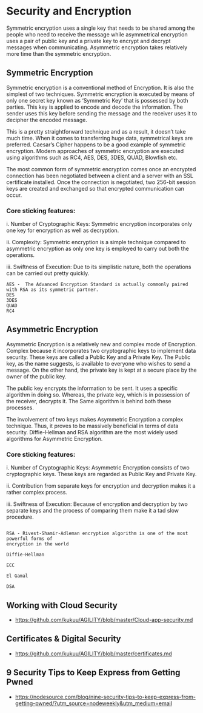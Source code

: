 # Security and Encryption

Symmetric encryption uses a single key that needs to be shared among the people who need to receive the message while asymmetrical encryption uses a pair of public key and a private key to encrypt and decrypt messages when communicating. Asymmetric encryption takes relatively more time than the symmetric encryption.

## Symmetric Encryption
Symmetric encryption is a conventional method of Encryption. It is also the simplest of two techniques. Symmetric encryption is executed by means of only one secret key known as ‘Symmetric Key’ that is possessed by both parties. This key is applied to encode and decode the information. The sender uses this key before sending the message and the receiver uses it to decipher the encoded message.

This is a pretty straightforward technique and as a result, it doesn’t take much time. When it comes to transferring huge data, symmetrical keys are preferred. Caesar’s Cipher happens to be a good example of symmetric encryption. Modern approaches of symmetric encryption are executed using algorithms such as RC4, AES, DES, 3DES, QUAD, Blowfish etc.

The most common form of symmetric encryption comes once an encrypted connection has been negotiated between a client and a server with an SSL certificate installed. Once the connection is negotiated, two 256-bit session keys are created and exchanged so that encrypted communication can occur.

### Core  sticking features:

i. Number of Cryptographic Keys: Symmetric encryption incorporates only one key for encryption as well as decryption.

ii. Complexity:	Symmetric encryption is a simple technique compared to asymmetric encryption as only one key is employed to carry out both the operations.

iii. Swiftness of Execution:	Due to its simplistic nature, both the operations can be carried out pretty quickly.

```
AES -  The Advanced Encryption Standard is actually commonly paired with RSA as its symmetric partner. 
DES
3DES
QUAD
RC4

```


## Asymmetric Encryption

Asymmetric Encryption is a relatively new and complex mode of Encryption. Complex because it incorporates two cryptographic keys to implement data security. These keys are called a Public Key and a Private Key. The Public key, as the name suggests, is available to everyone who wishes to send a message. On the other hand, the private key is kept at a secure place by the owner of the public key.

The public key encrypts the information to be sent. It uses a specific algorithm in doing so. Whereas, the private key, which is in possession of the receiver, decrypts it. The Same algorithm is behind both these processes.

The involvement of two keys makes Asymmetric Encryption a complex technique. Thus, it proves to be massively beneficial in terms of data security. Diffie-Hellman and RSA algorithm are the most widely used algorithms for Asymmetric Encryption.


### Core sticking features:

i. Number of Cryptographic Keys: Asymmetric Encryption consists of two cryptographic keys. These keys are regarded as Public Key and Private Key. 

ii. Contribution from separate keys for encryption and decryption makes it a rather complex process.

iii. Swiftness of Execution: Because of encryption and decryption by two separate keys and the process of comparing them make it a tad slow procedure.

```

RSA - Rivest-Shamir-Adleman encryption algorithm is one of the most powerful forms of 
encryption in the world

Diffie-Hellman

ECC

El Gamal

DSA

```

## Working with Cloud Security 

- https://github.com/kukuu/AGILITY/blob/master/Cloud-app-security.md 

## Certificates & Digital Security

- https://github.com/kukuu/AGILITY/blob/master/certificates.md 

## 9 Security Tips to Keep Express from Getting Pwned

- https://nodesource.com/blog/nine-security-tips-to-keep-express-from-getting-pwned/?utm_source=nodeweekly&utm_medium=email
